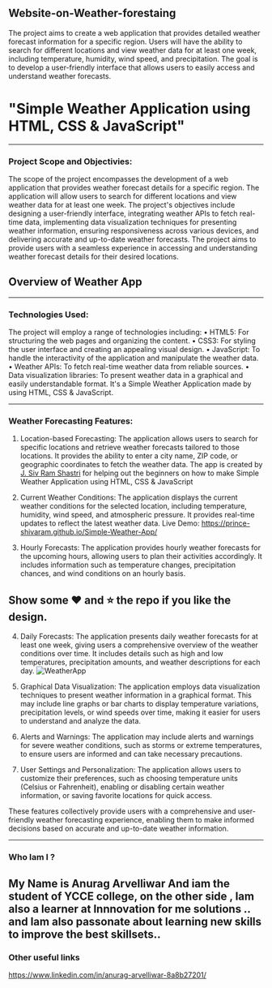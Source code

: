 
## Website-on-Weather-forestaing
The project aims to create a web application that provides detailed weather forecast information for a specific region. Users will have the ability to search for different locations and view weather data for at least one week, including temperature, humidity, wind speed, and precipitation. The goal is to develop a user-friendly interface that allows users to easily access and understand weather forecasts.
# "Simple Weather Application using HTML, CSS &amp; JavaScript"

---
### Project Scope and Objectivies:
The scope of the project encompasses the development of a web application that provides weather forecast details for a specific region. The application will allow users to search for different locations and view weather data for at least one week. The project's objectives include designing a user-friendly interface, integrating weather APIs to fetch real-time data, implementing data visualization techniques for presenting weather information, ensuring responsiveness across various devices, and delivering accurate and up-to-date weather forecasts. The project aims to provide users with a seamless experience in accessing and understanding weather forecast details for their desired locations.
## Overview of Weather App

---
### Technologies Used:
The project will employ a range of technologies including:
•	HTML5: For structuring the web pages and organizing the content.
•	CSS3: For styling the user interface and creating an appealing visual design.
•	JavaScript: To handle the interactivity of the application and manipulate the weather data.
•	Weather APIs: To fetch real-time weather data from reliable sources.
•	Data visualization libraries: To present weather data in a graphical and easily understandable format.
It's a  Simple Weather Application made by using HTML, CSS &amp; JavaScript.

----
### Weather Forecasting Features:
1.	Location-based Forecasting: The application allows users to search for specific locations and retrieve weather forecasts tailored to those locations. It provides the ability to enter a city name, ZIP code, or geographic coordinates to fetch the weather data.
The app is created by [J. Siv Ram Shastri](https://www.linkedin.com/in/imsivram1999/) for helping out the beginners on how to make Simple Weather Application using HTML, CSS &amp; JavaScript

2.	Current Weather Conditions: The application displays the current weather conditions for the selected location, including temperature, humidity, wind speed, and atmospheric pressure. It provides real-time updates to reflect the latest weather data.
Live Demo:  https://prince-shivaram.github.io/Simple-Weather-App/

3.	Hourly Forecasts: The application provides hourly weather forecasts for the upcoming hours, allowing users to plan their activities accordingly. It includes information such as temperature changes, precipitation chances, and wind conditions on an hourly basis.
## Show some :heart: and :star: the repo if you like the design.

4.	Daily Forecasts: The application presents daily weather forecasts for at least one week, giving users a comprehensive overview of the weather conditions over time. It includes details such as high and low temperatures, precipitation amounts, and weather descriptions for each day.
![WeatherApp](https://user-images.githubusercontent.com/42378118/99897986-fd02dc00-2cc3-11eb-9cac-f5b577bfef40.png)

5.	Graphical Data Visualization: The application employs data visualization techniques to present weather information in a graphical format. This may include line graphs or bar charts to display temperature variations, precipitation levels, or wind speeds over time, making it easier for users to understand and analyze the data.

6.	Alerts and Warnings: The application may include alerts and warnings for severe weather conditions, such as storms or extreme temperatures, to ensure users are informed and can take necessary precautions.

7.	User Settings and Personalization: The application allows users to customize their preferences, such as choosing temperature units (Celsius or Fahrenheit), enabling or disabling certain weather information, or saving favorite locations for quick access.

These features collectively provide users with a comprehensive and user-friendly weather forecasting experience, enabling them to make informed decisions based on accurate and up-to-date weather information.

------
### Who Iam I ?

 My Name is Anurag Arvelliwar And iam the student of YCCE college, on the other side , Iam also a learner at Innnovation for me solutions ..
 and Iam also passonate about learning new skills to improve the best skillsets..
-----
 ### Other useful links
https://www.linkedin.com/in/anurag-arvelliwar-8a8b27201/
